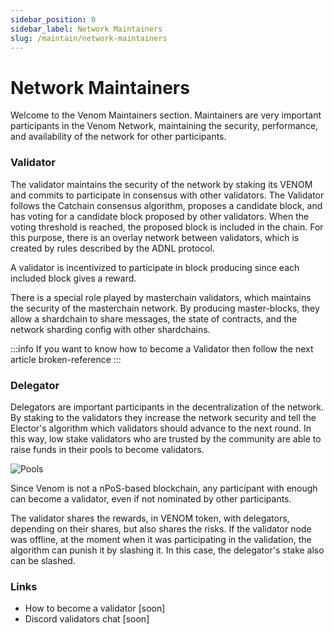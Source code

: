 ```yaml
---
sidebar_position: 0
sidebar_label: Network Maintainers
slug: /maintain/network-maintainers
---
```


# Network Maintainers

Welcome to the Venom Maintainers section. Maintainers are very important participants in the Venom Network, maintaining the security, performance, and availability of the network for other participants.

### Validator

The validator maintains the security of the network by staking its VENOM and commits to participate in consensus with other validators. The Validator follows the Catchain consensus algorithm, proposes a candidate block, and has voting for a candidate block proposed by other validators. When the voting threshold is reached, the proposed block is included in the chain. For this purpose, there is an overlay network between validators, which is created by rules described by the ADNL protocol.

A validator is incentivized to participate in block producing since each included block gives a reward.

There is a special role played by masterchain validators, which maintains the security of the masterchain network. By producing master-blocks, they allow a shardchain to share messages, the state of contracts, and the network sharding config with other shardchains.

:::info
If you want to know how to become a Validator then follow the next article broken-reference
:::

### Delegator

Delegators are important participants in the decentralization of the network. By staking to the validators they increase the network security and tell the Elector's algorithm which validators should advance to the next round. In this way, low stake validators who are trusted by the community are able to raise funds in their pools to become validators.

![Pools](../../../static/img/pools.png)

Since Venom is not a nPoS-based blockchain, any participant with enough can become a validator, even if not nominated by other participants.

The validator shares the rewards, in VENOM token, with delegators, depending on their shares, but also shares the risks. If the validator node was offline, at the moment when it was participating in the validation, the algorithm can punish it by slashing it. In this case, the delegator's stake also can be slashed.

### Links

* How to become a validator \[soon]
* Discord validators chat \[soon]
